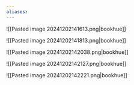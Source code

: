 ```yaml
---
aliases:
---
```

![[Pasted image 20241202141613.png|bookhue]]

![[Pasted image 20241202141813.png|bookhue]]

![[Pasted image 20241202142038.png|bookhue]]

![[Pasted image 20241202142127.png|bookhue]]

![[Pasted image 20241202142221.png|bookhue]]